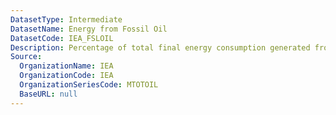 ```yaml
---
DatasetType: Intermediate
DatasetName: Energy from Fossil Oil
DatasetCode: IEA_FSLOIL
Description: Percentage of total final energy consumption generated from Fossil Oil
Source:
  OrganizationName: IEA
  OrganizationCode: IEA
  OrganizationSeriesCode: MTOTOIL
  BaseURL: null
---
```


